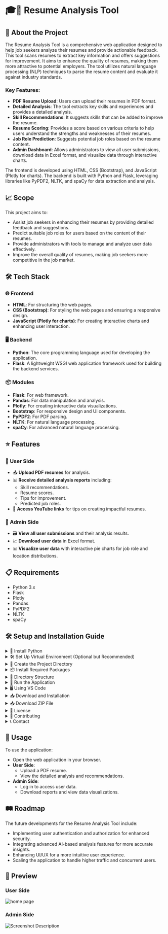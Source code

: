 # 🎓📄 Resume Analysis Tool

## 📘 About the Project
The Resume Analysis Tool is a comprehensive web application designed to help job seekers analyze their resumes and provide actionable feedback. This tool scans resumes to extract key information and offers suggestions for improvement. It aims to enhance the quality of resumes, making them more attractive to potential employers. The tool utilizes natural language processing (NLP) techniques to parse the resume content and evaluate it against industry standards.

### Key Features:
- **PDF Resume Upload**: Users can upload their resumes in PDF format.
- **Detailed Analysis**: The tool extracts key skills and experiences and provides a detailed analysis.
- **Skill Recommendations**: It suggests skills that can be added to improve the resume.
- **Resume Scoring**: Provides a score based on various criteria to help users understand the strengths and weaknesses of their resumes.
- **Job Role Prediction**: Suggests potential job roles based on the resume content.
- **Admin Dashboard**: Allows administrators to view all user submissions, download data in Excel format, and visualize data through interactive charts.

The frontend is developed using HTML, CSS (Bootstrap), and JavaScript (Plotly for charts). The backend is built with Python and Flask, leveraging libraries like PyPDF2, NLTK, and spaCy for data extraction and analysis.

## 📈 Scope
This project aims to:
- Assist job seekers in enhancing their resumes by providing detailed feedback and suggestions.
- Predict suitable job roles for users based on the content of their resumes.
- Provide administrators with tools to manage and analyze user data effectively.
- Improve the overall quality of resumes, making job seekers more competitive in the job market.

## 🛠️ Tech Stack

### 🌐 Frontend
- **HTML**: For structuring the web pages.
- **CSS (Bootstrap)**: For styling the web pages and ensuring a responsive design.
- **JavaScript (Plotly for charts)**: For creating interactive charts and enhancing user interaction.

### 🖥️ Backend
- **Python**: The core programming language used for developing the application.
- **Flask**: A lightweight WSGI web application framework used for building the backend services.

### 📦 Modules
- **Flask**: For web framework.
- **Pandas**: For data manipulation and analysis.
- **Plotly**: For creating interactive data visualizations.
- **Bootstrap**: For responsive design and UI components.
- **PyPDF2**: For PDF parsing.
- **NLTK**: For natural language processing.
- **spaCy**: For advanced natural language processing.

## ⭐ Features

### 🔹 User Side
- 📤 **Upload PDF resumes** for analysis.
- 📊 **Receive detailed analysis reports** including:
  - Skill recommendations.
  - Resume scores.
  - Tips for improvement.
  - Predicted job roles.
- 🎥 **Access YouTube links** for tips on creating impactful resumes.

### 🔸 Admin Side
- 🗃️ **View all user submissions** and their analysis results.
- 📈 **Download user data** in Excel format.
- 📊 **Visualize user data** with interactive pie charts for job role and location distributions.

## 📋 Requirements
- Python 3.x
- Flask
- Plotly
- Pandas
- PyPDF2
- NLTK
- spaCy

## 🛠️ Setup and Installation Guide

<details>
<summary>🔧 Install Python</summary>

1. Download and install Python from [python.org](https://www.python.org/).
2. Ensure Python is added to your system PATH during installation.
</details>

<details>
<summary>🛠️ Set Up Virtual Environment (Optional but Recommended)</summary>

1. Open your terminal or command prompt.
2. Navigate to the directory where you want to set up your project.
3. Run the following commands:
    ```sh
    python -m venv venv
    source venv/bin/activate # On Windows, use `venv\Scripts\activate`
    ```
</details>

<details>
<summary>📂 Create the Project Directory</summary>

1. Create a new directory for your project:
    ```sh
    mkdir resume-analysis-tool
    cd resume-analysis-tool
    ```
</details>

<details>
<summary>📦 Install Required Packages</summary>

1. In the project directory, install the necessary Python packages:
    ```sh
    pip install Flask PyPDF2 NLTK spaCy Pandas Werkzeug Jinja2
    ```
</details>

<details>
<summary>📁 Directory Structure</summary>

1. Create the following directory structure within the `resume-analysis-tool` directory:
    ```
    resume-analysis-tool/
    ├── templates/
    │   ├── index.html
    │   ├── result.html
    │   ├── admin_result.html
    ├── static/
    │   └── images/
    ├── uploads/
    │   └── # Placeholder for uploaded resumes
    ├── your data/
    │   └── user_data.csv
    ├── venv/
    ├── app.py
    ├── requirements.txt
    ├── temp_resume.pdf
    ```
2. Ensure that the `templates` directory contains your HTML templates (`index.html`, `result.html`, `admin_result.html`).
3. Place any static files like images in the `static/images` directory.
4. Store uploaded resumes in the `uploads` directory.
5. Store user data in the `your data` directory.
</details>

<details>
<summary>🚀 Run the Application</summary>

1. In the terminal, navigate to the project directory.
2. Ensure the virtual environment is activated.
3. Run the Flask application:
    ```sh
    python app.py
    ```
4. Open a web browser and navigate to `http://127.0.0.1:5000`.
</details>

<details>
<summary>🖥️ Using VS Code</summary>

1. Open VS Code and the Project Folder
    - Open VS Code.
    - Open the `resume-analysis-tool` directory in VS Code.

2. Create and Activate Virtual Environment
    - Open the terminal in VS Code.
    - Create and activate the virtual environment in the terminal:
      ```sh
      python -m venv venv
      source venv/bin/activate # On Windows, use `venv\Scripts\activate`
      ```

3. Install Required Packages
    - Ensure the virtual environment is active.
    - Install the required packages using pip:
      ```sh
      pip install Flask PyPDF2 nltk spacy pandas Werkzeug
      ```

4. Run the Flask Application
    - In the VS Code terminal, run the Flask application:
      ```sh
      python app.py
      ```
    - Open a web browser and navigate to `http://127.0.0.1:5000`.
</details>

<details>
<summary>📥 Download and Installation</summary>

### Clone the Repository
```sh
git clone https://github.com/hrushi-17/resume-analysis-tool.git
cd resume-analysis-tool
```
</details>

<details>
<summary>📥 Download ZIP File</summary>

1. Go to [GitHub Repository](https://github.com/hrushi-17/resume-analysis-tool).
2. Click on the "Code" button.
3. Select "Download ZIP".
4. Extract the ZIP file.
5. Navigate to the extracted folder in your terminal.
6. Continue with the [setup and installation guide](#setup-and-installation-guide).
</details>

<details>
<summary>📝 License</summary>
Distributed under the MIT License. See `LICENSE` for more information.
</details>

<details>
<summary>🤝 Contributing</summary>
Contributions are what make the open-source community such an amazing place to learn, inspire, and create. Any contributions you make are **greatly appreciated**.

1. Fork the Project.
2. Create your Feature Branch (`git checkout -b feature/AmazingFeature`).
3. Commit your Changes (`git commit -m 'Add some AmazingFeature'`).
4. Push to the Branch (`git push origin feature/AmazingFeature`).
5. Open a Pull Request.
</details>

<details>
<summary>📞 Contact</summary>
Hrushikesh Chothe - hrushikeshchothe@gmail.com

Project Link: [https://github.com/hrushi-17/resume-analysis-tool](https://github.com/hrushi-17/resume-analysis-tool)
</details>

## 🚀 Usage
To use the application:
- Open the web application in your browser.
- **User Side**:
  - Upload a PDF resume.
  - View the detailed analysis and recommendations.
- **Admin Side**:
  - Log in to access user data.
  - Download reports and view data visualizations.

## 🛤️ Roadmap
The future developments for the Resume Analysis Tool include:
- Implementing user authentication and authorization for enhanced security.
- Integrating advanced AI-based analysis features for more accurate insights.
- Enhancing UI/UX for a more intuitive user experience.
- Scaling the application to handle higher traffic and concurrent users.

## 📸 Preview

### User Side
![home page](./screenshot/home1.png)


### Admin Side
![Screenshot Description](./screenshot/your_screenshot.png)

